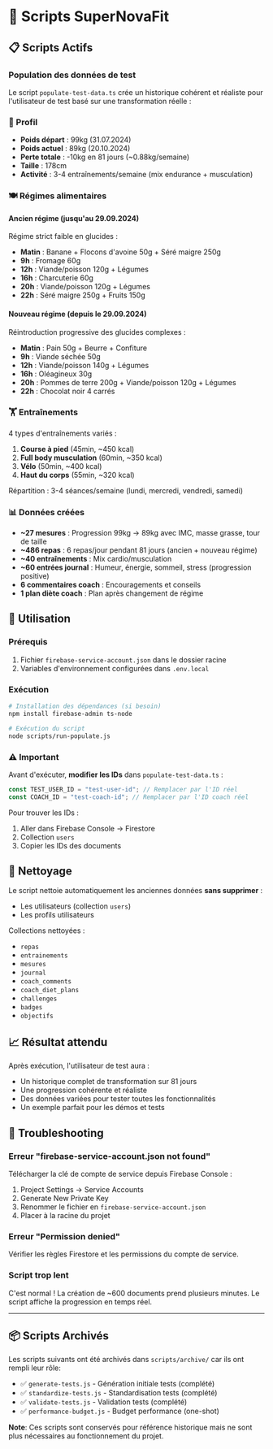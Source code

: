 # 🔧 Scripts SuperNovaFit

## 📋 Scripts Actifs

### Population des données de test

Le script `populate-test-data.ts` crée un historique cohérent et réaliste pour l'utilisateur de test basé sur une transformation réelle :

### 🎯 Profil

- **Poids départ** : 99kg (31.07.2024)
- **Poids actuel** : 89kg (20.10.2024)
- **Perte totale** : -10kg en 81 jours (~0.88kg/semaine)
- **Taille** : 178cm
- **Activité** : 3-4 entraînements/semaine (mix endurance + musculation)

### 🍽️ Régimes alimentaires

#### Ancien régime (jusqu'au 29.09.2024)

Régime strict faible en glucides :

- **Matin** : Banane + Flocons d'avoine 50g + Séré maigre 250g
- **9h** : Fromage 60g
- **12h** : Viande/poisson 120g + Légumes
- **16h** : Charcuterie 60g
- **20h** : Viande/poisson 120g + Légumes
- **22h** : Séré maigre 250g + Fruits 150g

#### Nouveau régime (depuis le 29.09.2024)

Réintroduction progressive des glucides complexes :

- **Matin** : Pain 50g + Beurre + Confiture
- **9h** : Viande séchée 50g
- **12h** : Viande/poisson 140g + Légumes
- **16h** : Oléagineux 30g
- **20h** : Pommes de terre 200g + Viande/poisson 120g + Légumes
- **22h** : Chocolat noir 4 carrés

### 🏋️ Entraînements

4 types d'entraînements variés :

1. **Course à pied** (45min, ~450 kcal)
2. **Full body musculation** (60min, ~350 kcal)
3. **Vélo** (50min, ~400 kcal)
4. **Haut du corps** (55min, ~320 kcal)

Répartition : 3-4 séances/semaine (lundi, mercredi, vendredi, samedi)

### 📊 Données créées

- **~27 mesures** : Progression 99kg → 89kg avec IMC, masse grasse, tour de taille
- **~486 repas** : 6 repas/jour pendant 81 jours (ancien + nouveau régime)
- **~40 entraînements** : Mix cardio/musculation
- **~60 entrées journal** : Humeur, énergie, sommeil, stress (progression positive)
- **6 commentaires coach** : Encouragements et conseils
- **1 plan diète coach** : Plan après changement de régime

## 🚀 Utilisation

### Prérequis

1. Fichier `firebase-service-account.json` dans le dossier racine
2. Variables d'environnement configurées dans `.env.local`

### Exécution

```bash
# Installation des dépendances (si besoin)
npm install firebase-admin ts-node

# Exécution du script
node scripts/run-populate.js
```

### ⚠️ Important

Avant d'exécuter, **modifier les IDs** dans `populate-test-data.ts` :

```typescript
const TEST_USER_ID = "test-user-id"; // Remplacer par l'ID réel
const COACH_ID = "test-coach-id"; // Remplacer par l'ID coach réel
```

Pour trouver les IDs :

1. Aller dans Firebase Console → Firestore
2. Collection `users`
3. Copier les IDs des documents

## 🧹 Nettoyage

Le script nettoie automatiquement les anciennes données **sans supprimer** :

- Les utilisateurs (collection `users`)
- Les profils utilisateurs

Collections nettoyées :

- `repas`
- `entrainements`
- `mesures`
- `journal`
- `coach_comments`
- `coach_diet_plans`
- `challenges`
- `badges`
- `objectifs`

## 📈 Résultat attendu

Après exécution, l'utilisateur de test aura :

- Un historique complet de transformation sur 81 jours
- Une progression cohérente et réaliste
- Des données variées pour tester toutes les fonctionnalités
- Un exemple parfait pour les démos et tests

## 🐛 Troubleshooting

### Erreur "firebase-service-account.json not found"

Télécharger la clé de compte de service depuis Firebase Console :

1. Project Settings → Service Accounts
2. Generate New Private Key
3. Renommer le fichier en `firebase-service-account.json`
4. Placer à la racine du projet

### Erreur "Permission denied"

Vérifier les règles Firestore et les permissions du compte de service.

### Script trop lent

C'est normal ! La création de ~600 documents prend plusieurs minutes.
Le script affiche la progression en temps réel.

---

## 📦 Scripts Archivés

Les scripts suivants ont été archivés dans `scripts/archive/` car ils ont rempli leur rôle:

- ✅ `generate-tests.js` - Génération initiale tests (complété)
- ✅ `standardize-tests.js` - Standardisation tests (complété)
- ✅ `validate-tests.js` - Validation tests (complété)
- ✅ `performance-budget.js` - Budget performance (one-shot)

**Note**: Ces scripts sont conservés pour référence historique mais ne sont plus nécessaires au fonctionnement du projet.

